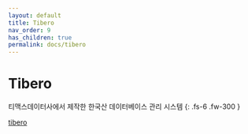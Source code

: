 ```yaml
---
layout: default
title: Tibero
nav_order: 9
has_children: true
permalink: docs/tibero
---
```



# Tibero
티맥스데이터사에서 제작한 한국산 데이터베이스 관리 시스템
{: .fs-6 .fw-300 }

[tibero](https://www.tmaxdata.com/product/productView.do?prod_cd=tibero)
